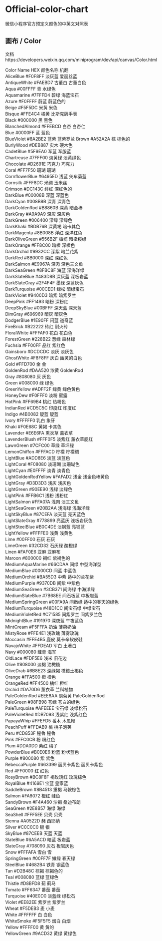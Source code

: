 # Official-color-chart
微信小程序官方预定义颜色的中英文对照表  

## 画布 / Color  
文档https://developers.weixin.qq.com/miniprogram/dev/api/canvas/Color.html  



Color Name	HEX	颜色名称	机翻  
AliceBlue	#F0F8FF	淡灰蓝	爱丽丝蓝  
AntiqueWhite	#FAEBD7	古董白	古董白色  
Aqua	#00FFFF	青	水绿色  
Aquamarine	#7FFFD4	碧绿	海蓝宝石  
Azure	#F0FFFF	蔚蓝	蔚蓝色的  
Beige	#F5F5DC	米黄	米色  
Bisque	#FFE4C4	橘黄	比斯克牌手表  
Black	#000000	黑	黑色  
BlanchedAlmond	#FFEBCD	白杏	白杏仁  
Blue	#0000FF	蓝	蓝色  
BlueViolet	#8A2BE2	蓝紫	蓝紫罗兰
Brown	#A52A2A	棕	棕色的  
BurlyWood	#DEB887	实木	硬木色  
CadetBlue	#5F9EA0	军蓝	军服蓝  
Chartreuse	#7FFF00	淡黄绿	淡黄绿色  
Chocolate	#D2691E	巧克力	巧克力  
Coral	#FF7F50	珊瑚	珊瑚  
CornflowerBlue	#6495ED	浅蓝	矢车菊蓝  
Cornsilk	#FFF8DC	米绸	玉米丝  
Crimson	#DC143C	绯红	深红色的  
DarkBlue	#00008B	深蓝	深蓝色  
DarkCyan	#008B8B	深青	深青色  
DarkGoldenRod	#B8860B	深黄	暗金棒  
DarkGray	#A9A9A9	深灰	深灰色  
DarkGreen	#006400	深绿	深绿色  
DarkKhaki	#BDB76B	深黄褐	暗卡其色  
DarkMagenta	#8B008B	洋红	深洋红色  
DarkOliveGreen	#556B2F	橄榄	暗橄榄绿  
DarkOrange	#FF8C00	暗橙	深橙色  
DarkOrchid	#9932CC	深紫	暗兰花紫  
DarkRed	#8B0000	深红	深红色  
DarkSalmon	#E9967A	深肉	深色三文鱼  
DarkSeaGreen	#8FBC8F	海蓝	深海洋绿  
DarkSlateBlue	#483D8B	深灰蓝	深板岩蓝  
DarkSlateGray	#2F4F4F	墨绿	深蓝灰色  
DarkTurquoise	#00CED1	绿松	暗绿宝石  
DarkViolet	#9400D3	暗紫	暗紫罗兰  
DeepPink	#FF1493	暗粉	深粉红  
DeepSkyBlue	#00BFFF	深天蓝	深天蓝  
DimGray	#696969	暗灰	暗灰色  
DodgerBlue	#1E90FF	闪蓝	道奇蓝  
FireBrick	#B22222	砖红	耐火砖  
FloralWhite	#FFFAF0	花白	花白色  
ForestGreen	#228B22	葱绿	森林绿  
Fuchsia	#FF00FF	品红	紫红色  
Gainsboro	#DCDCDC	淡灰	淡灰色  
GhostWhite	#F8F8FF	灰白	幽灵的白色  
Gold	#FFD700	金	金  
GoldenRod	#DAA520	浓黄	GoldenRod  
Gray	#808080	灰	灰色  
Green	#008000	绿	绿色  
GreenYellow	#ADFF2F	绿黄	绿色黄色  
HoneyDew	#F0FFF0	淡粉	蜜露  
HotPink	#FF69B4	桃红	热粉色  
IndianRed	#CD5C5C	印度红	印度红  
Indigo	#4B0082	靛蓝	靛蓝  
Ivory	#FFFFF0	乳白	象牙  
Khaki	#F0E68C	黄褐	卡其色  
Lavender	#E6E6FA	熏衣草	薰衣草  
LavenderBlush	#FFF0F5	淡紫红	薰衣草腮红  
LawnGreen	#7CFC00	草绿	草坪绿  
LemonChiffon	#FFFACD	柠檬	柠檬绸  
LightBlue	#ADD8E6	淡蓝	淡蓝色  
LightCoral	#F08080	淡珊瑚	淡珊瑚色  
LightCyan	#E0FFFF	淡青	淡青色  
LightGoldenRodYellow	#FAFAD2	浅金	浅金色棒黄色  
LightGray	#D3D3D3	浅灰	浅灰色  
LightGreen	#90EE90	浅绿	淡绿色  
LightPink	#FFB6C1	浅粉	浅粉红  
LightSalmon	#FFA07A	浅肉	淡三文鱼  
LightSeaGreen	#20B2AA	浅海绿	浅海洋绿  
LightSkyBlue	#87CEFA	淡天蓝	亮天蓝色  
LightSlateGray	#778899	亮蓝灰	浅板岩灰色  
LightSteelBlue	#B0C4DE	淡钢蓝	亮钢蓝  
LightYellow	#FFFFE0	浅黄	浅黄色  
Lime	#00FF00	石灰	石灰  
LimeGreen	#32CD32	石灰绿	酸橙绿  
Linen	#FAF0E6	亚麻	亚麻布  
Maroon	#800000	褐红	紫褐色的  
MediumAquaMarine	#66CDAA	间绿	中型海洋型  
MediumBlue	#0000CD	间蓝	中蓝色  
MediumOrchid	#BA55D3	中紫	适中的兰花紫  
MediumPurple	#9370DB	间紫	中紫色  
MediumSeaGreen	#3CB371	间海绿	中海洋绿  
MediumSlateBlue	#7B68EE	间石板蓝	中板岩蓝  
MediumSpringGreen	#00FA9A	间嫩绿	适中的春天的绿色  
MediumTurquoise	#48D1CC	间宝石绿	中绿宝石  
MediumVioletRed	#C71585	间紫罗兰	间紫罗兰色  
MidnightBlue	#191970	深夜蓝	午夜蓝色  
MintCream	#F5FFFA	奶油	薄荷奶油  
MistyRose	#FFE4E1	浅玫瑰	薄雾玫瑰  
Moccasin	#FFE4B5	鹿皮	莫卡辛软皮鞋  
NavajoWhite	#FFDEAD	军白	土著白  
Navy	#000080	藏青	海军  
OldLace	#FDF5E6	浅米	旧花边  
Olive	#808000	淡褐	油橄榄  
OliveDrab	#6B8E23	深绿褐	橄榄土褐色  
Orange	#FFA500	橙	橙色  
OrangeRed	#FF4500	橘红	橙红  
Orchid	#DA70D6	薰衣草	兰科植物  
PaleGoldenRod	#EEE8AA	淡菊黄	PaleGoldenRod  
PaleGreen	#98FB98	苍绿	苍白的绿色  
PaleTurquoise	#AFEEEE	宝石绿	淡绿松石  
PaleVioletRed	#DB7093	浅紫红	浅紫红色  
PapayaWhip	#FFEFD5	番木	木瓜鞭  
PeachPuff	#FFDAB9	桃	桃子泡芙  
Peru	#CD853F	秘鲁	秘鲁  
Pink	#FFC0CB	粉	粉红色  
Plum	#DDA0DD	紫红	梅子  
PowderBlue	#B0E0E6	粉蓝	粉状蓝色  
Purple	#800080	紫	紫色  
RebeccaPurple	#663399	丽贝卡紫色	丽贝卡紫色  
Red	#FF0000	红	红色  
RosyBrown	#BC8F8F	褐玫瑰红	玫瑰棕色  
RoyalBlue	#4169E1	宝蓝	皇家蓝  
SaddleBrown	#8B4513	重褐	马鞍棕色  
Salmon	#FA8072	橙红	鲑鱼  
SandyBrown	#F4A460	沙褐	桑迪布朗  
SeaGreen	#2E8B57	海绿	海绿  
SeaShell	#FFF5EE	贝壳	贝壳  
Sienna	#A0522D	赭	西耶纳  
Silver	#C0C0C0	银	银  
SkyBlue	#87CEEB	天蓝	天蓝  
SlateBlue	#6A5ACD	暗蓝	板岩蓝  
SlateGray	#708090	灰石	板岩灰色  
Snow	#FFFAFA	雪白	雪  
SpringGreen	#00FF7F	嫩绿	春天绿  
SteelBlue	#4682B4	铁青	钢蓝色  
Tan	#D2B48C	棕褐	棕褐色的  
Teal	#008080	蓝绿	蓝绿色  
Thistle	#D8BFD8	蓟	蓟马  
Tomato	#FF6347	番茄	番茄  
Turquoise	#40E0D0	淡蓝绿	绿松石  
Violet	#EE82EE	紫罗兰	紫罗兰  
Wheat	#F5DEB3	麦	小麦  
White	#FFFFFF	白	白色  
WhiteSmoke	#F5F5F5	烟白	白烟  
Yellow	#FFFF00	黄	黄的  
YellowGreen	#9ACD32	黄绿	黄绿色  

